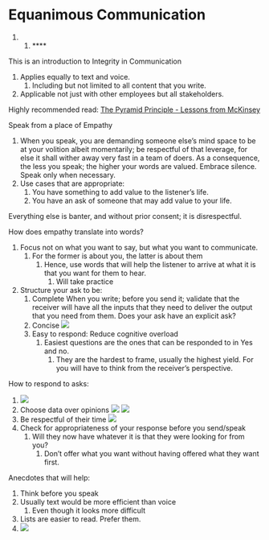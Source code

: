 # Equanimous Communication



1. 1. \*\*\*\*

This is an introduction to Integrity in Communication

1. Applies equally to text and voice.
   1. Including but not limited to all content that you write.
2. Applicable not just with other employees but all stakeholders. 

Highly recommended read: [The Pyramid Principle - Lessons from McKinsey](https://medium.com/lessons-from-mckinsey/the-pyramid-principle-f0885dd3c5c7)  


Speak from a place of Empathy

1. When you speak, you are demanding someone else’s mind space to be at your volition albeit momentarily; be respectful of that leverage, for else it shall wither away very fast in a team of doers.  As a consequence, the less you speak; the higher your words are valued. Embrace silence. Speak only when necessary.  
2. Use cases that are appropriate:
   1. You have something to add value to the listener’s life. 
   2. You have an ask of someone that may add value to your life.

  
 Everything else is banter, and without prior consent; it is disrespectful.  
  
  


How does empathy translate into words?

1. Focus not on what you want to say, but what you want to communicate. 
   1. For the former is about you, the latter is about them
      1. Hence, use words that will help the listener to arrive at what it is that you want for them to hear. 
         1. Will take practice
2. Structure your ask to be:
   1. Complete When you write; before you send it; validate that the receiver will have all the inputs that they need to deliver the output that you need from them.  Does your ask have an explicit ask?
   2. Concise ![](https://lh5.googleusercontent.com/Kze-R7uZ0PULKHDS2Y89TA4mfLBRvbjoxeZXdqJXeh0LAlz2Bw5sols-pbJQNH6YzgkNlVOA1Wu3hg7ryJOIptkWxR_nn-3B_xiH8g1IjNpMs9X4b1dJEGDUKmpTkgxbVK2MyIjO)   
   3. Easy to respond: Reduce cognitive overload
      1. Easiest questions are the ones that can be responded to in Yes and no.
         1. They are the hardest to frame, usually the highest yield. For you will have to think from the receiver’s perspective. 

How to respond to asks:

1. ![](https://lh5.googleusercontent.com/mPkUKCWoGI_Mfr72EaowcoUeDt912XlL9guTHmkPhHy450k_b1TwPtg96zF353LxyD6qe0Vy1u2g0thc7S4q16RWbop1bWAtUR958NPYwWK1_bgqrYvmYRgNd3SUcdjdGovNowrr)
2. Choose data over opinions  ![](https://lh3.googleusercontent.com/wsPca0PgUqo0bsflR8nBSxo-rLLbVs55CtXMBKkJ4yAC_ELi36Ft7W4Fx2hV_OZsV6tk1ucXbZp9psmrDc5vl3llCHzq3cDNzaQIyeI10IAnJKW0rSs0dlO8Uj2lyzkUvgDkkcvo) ![](https://lh6.googleusercontent.com/8Ff8uolWOp4oyn9J0772BFxXpS45ooTVvkdUCHYI4-14DHLr55Ihl5S8eOodOIlEcku2zfvjqG6JEPiApyxuiDXU7lJBNcwMJMN5c3XK0XF4rY_wTqyKN7-4sIBPkQ5fNm5jeULy)   
3. Be respectful of their time ![](https://lh3.googleusercontent.com/pC0OCNWPFV1SuKX3YkfoQsbKIwLyYxySCbQWp7MU7KU-eeIWYqw22HibYuxuCOXspo_htzxB4DgnJSNyqOU8n4_z0SsRzD91g_hhuXrDNPhvAynW3bsYlsUHfS3fF3V9GS5xT8jK)   
4. Check for appropriateness of your response before you send/speak
   1. Will they now have whatever it is that they were looking for from you?
      1. Don’t offer what you want without having offered what they want first.

Anecdotes that will help:  


1. Think before you speak
2. Usually text would be more efficient than voice
   1. Even though it looks more difficult
3. Lists are easier to read. Prefer them.
4. ![](https://lh6.googleusercontent.com/PRoFbzdi_AcIPiWvsx7hXm9iNmGSLM5ZcVWqdReIg8e1TJJEfP3hs1EAeK3zy92-wbYA4fmUXcdD4fQDFWiI_AZwPIbjzZT-nwg6a2KHtqCsi5oLCXVFJ4X2RTROwamApe3da8b3)

